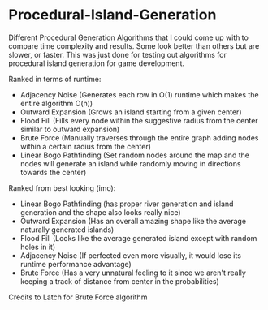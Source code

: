 # Procedural-Island-Generation

Different Procedural Generation Algorithms that I could come up with to compare time complexity and results. Some look better than others but are slower, or faster. This was just done for testing out algorithms for procedural island generation for game development.

Ranked in terms of runtime:
- Adjacency Noise (Generates each row in O(1) runtime which makes the entire algorithm O(n))
- Outward Expansion (Grows an island starting from a given center)
- Flood Fill (Fills every node within the suggestive radius from the center similar to outward expansion)
- Brute Force (Manually traverses through the entire graph adding nodes within a certain radius from the center)
- Linear Bogo Pathfinding (Set random nodes around the map and the nodes will generate an island while randomly moving in directions towards the center)

Ranked from best looking (imo):
- Linear Bogo Pathfinding (has proper river generation and island generation and the shape also looks really nice)
- Outward Expansion (Has an overall amazing shape like the average naturally generated islands)
- Flood Fill (Looks like the average generated island except with random holes in it)
- Adjacency Noise (If perfected even more visually, it would lose its runtime performance advantage)
- Brute Force (Has a very unnatural feeling to it since we aren't really keeping a track of distance from center in the probabilities)

Credits to Latch for Brute Force algorithm
